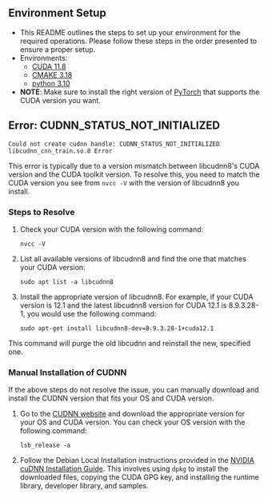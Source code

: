 ## Environment Setup

- This README outlines the steps to set up your environment for the required operations. Please follow these steps in the order presented to ensure a proper setup.
- Environments:
    * [CUDA 11.8](https://developer.nvidia.com/cuda-11-8-0-download-archive)
    * [CMAKE 3.18](https://cmake.org/)
    * [python 3.10](https://www.python.org/downloads/release/python-3100/)
- **NOTE**: Make sure to install the right version of [PyTorch](https://pytorch.org/) that supports the CUDA version you want.


## Error: CUDNN_STATUS_NOT_INITIALIZED

`Could not create cudnn handle: CUDNN_STATUS_NOT_INITIALIZED`  
`libcudnn_cnn_train.so.8 Error`

This error is typically due to a version mismatch between libcudnn8's CUDA version and the CUDA toolkit version. To resolve this, you need to match the CUDA version you see from `nvcc -V` with the version of libcudnn8 you install.

### Steps to Resolve

1. Check your CUDA version with the following command:

    ```
    nvcc -V
    ```

2. List all available versions of libcudnn8 and find the one that matches your CUDA version:

    ```
    sudo apt list -a libcudnn8
    ```

3. Install the appropriate version of libcudnn8. For example, if your CUDA version is 12.1 and the latest libcudnn8 version for CUDA 12.1 is 8.9.3.28-1, you would use the following command:

    ```
    sudo apt-get install libcudnn8-dev=8.9.3.28-1+cuda12.1
    ```

This command will purge the old libcudnn and reinstall the new, specified one.

### Manual Installation of CUDNN

If the above steps do not resolve the issue, you can manually download and install the CUDNN version that fits your OS and CUDA version.

1. Go to the [CUDNN website](https://developer.nvidia.com/rdp/cudnn-download) and download the appropriate version for your OS and CUDA version. You can check your OS version with the following command:

    ```
    lsb_release -a
    ```

2. Follow the Debian Local Installation instructions provided in the [NVIDIA cuDNN Installation Guide](https://docs.nvidia.com/deeplearning/cudnn/install-guide/index.html#installlinux-deb). This involves using `dpkg` to install the downloaded files, copying the CUDA GPG key, and installing the runtime library, developer library, and samples.
